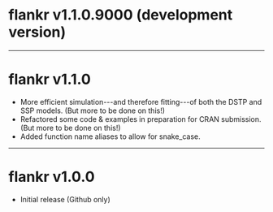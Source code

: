 # flankr v1.1.0.9000 (development version)

---
# flankr v1.1.0
* More efficient simulation---and therefore fitting---of both the DSTP and 
SSP models. (But more to be done on this!)
* Refactored some code & examples in preparation for CRAN submission. 
(But more to be done on this!)
* Added function name aliases to allow for snake_case.

---
# flankr v1.0.0
* Initial release (Github only)
